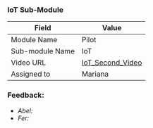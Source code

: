 ### IoT Sub-Module 

| Field | Value |
| ---- | --- |
| Module Name | Pilot |
| Sub-module Name | IoT |
| Video URL | [IoT_Second_Video](https://drive.google.com/file/d/1URPU90UtFQYTzQg6yx0fbFhOxwpOe6p1/view?usp=sharing) |
| Assigned to | Mariana |

### **Feedback:**
- *Abel:*  
- *Fer:*  
